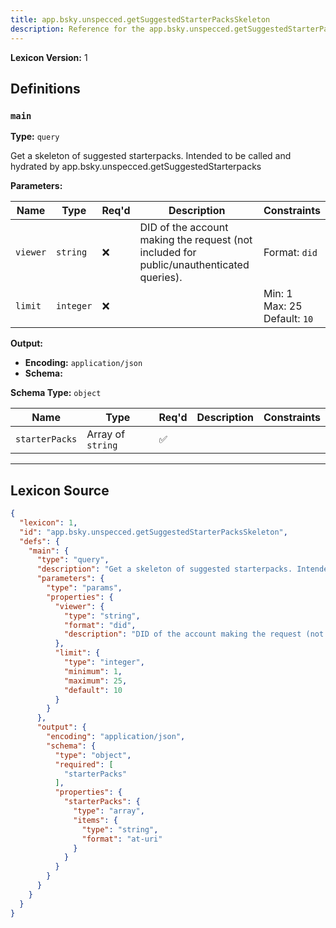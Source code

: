 ```yaml
---
title: app.bsky.unspecced.getSuggestedStarterPacksSkeleton
description: Reference for the app.bsky.unspecced.getSuggestedStarterPacksSkeleton lexicon
---
```

**Lexicon Version:** 1

## Definitions

<a name="main"></a>
### `main`

**Type:** `query`

Get a skeleton of suggested starterpacks. Intended to be called and hydrated by app.bsky.unspecced.getSuggestedStarterpacks

**Parameters:**

| Name | Type | Req'd  | Description | Constraints |
|------|------|----------|-------------|-------------|
| `viewer` | `string` | ❌  | DID of the account making the request (not included for public/unauthenticated queries). | Format: `did` |
| `limit` | `integer` | ❌  |  | Min: 1<br/>Max: 25<br/>Default: `10` |
**Output:**

- **Encoding:** `application/json`
- **Schema:**

**Schema Type:** `object`

| Name | Type | Req'd  | Description | Constraints |
|------|------|----------|-------------|-------------|
| `starterPacks` | Array of `string` | ✅  |  |  |

---

## Lexicon Source
```json
{
  "lexicon": 1,
  "id": "app.bsky.unspecced.getSuggestedStarterPacksSkeleton",
  "defs": {
    "main": {
      "type": "query",
      "description": "Get a skeleton of suggested starterpacks. Intended to be called and hydrated by app.bsky.unspecced.getSuggestedStarterpacks",
      "parameters": {
        "type": "params",
        "properties": {
          "viewer": {
            "type": "string",
            "format": "did",
            "description": "DID of the account making the request (not included for public/unauthenticated queries)."
          },
          "limit": {
            "type": "integer",
            "minimum": 1,
            "maximum": 25,
            "default": 10
          }
        }
      },
      "output": {
        "encoding": "application/json",
        "schema": {
          "type": "object",
          "required": [
            "starterPacks"
          ],
          "properties": {
            "starterPacks": {
              "type": "array",
              "items": {
                "type": "string",
                "format": "at-uri"
              }
            }
          }
        }
      }
    }
  }
}
```
